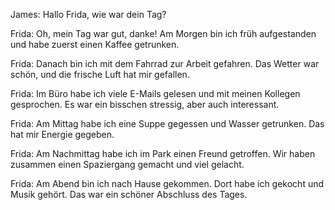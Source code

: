 
James: Hallo Frida, wie war dein Tag?

Frida: Oh, mein Tag war gut, danke! Am Morgen bin ich früh aufgestanden und habe zuerst einen Kaffee getrunken.

Frida: Danach bin ich mit dem Fahrrad zur Arbeit gefahren. Das Wetter war schön, und die frische Luft hat mir gefallen.

Frida: Im Büro habe ich viele E-Mails gelesen und mit meinen Kollegen gesprochen. Es war ein bisschen stressig, aber auch interessant.

Frida: Am Mittag habe ich eine Suppe gegessen und Wasser getrunken. Das hat mir Energie gegeben.

Frida: Am Nachmittag habe ich im Park einen Freund getroffen. Wir haben zusammen einen Spaziergang gemacht und viel gelacht.

Frida: Am Abend bin ich nach Hause gekommen. Dort habe ich gekocht und Musik gehört. Das war ein schöner Abschluss des Tages.
